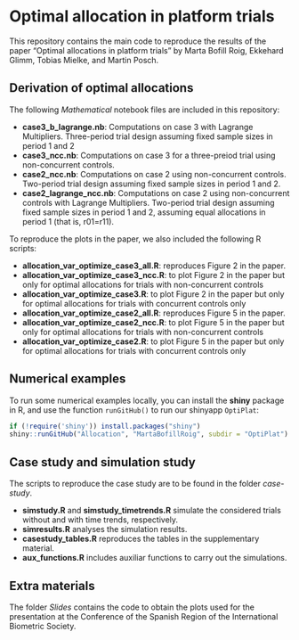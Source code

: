 Optimal allocation in platform trials
================

This repository contains the main code to reproduce the results of the
paper “Optimal allocations in platform trials” by Marta Bofill Roig,
Ekkehard Glimm, Tobias Mielke, and Martin Posch.

## Derivation of optimal allocations

The following *Mathematical* notebook files are included in this
repository:

-   **case3_b\_lagrange.nb**: Computations on case 3 with Lagrange
    Multipliers. Three-period trial design assuming fixed sample sizes
    in period 1 and 2
-   **case3_ncc.nb**: Computations on case 3 for a three-preiod trial
    using non-concurrent controls.
-   **case2_ncc.nb**: Computations on case 2 using non-concurrent
    controls. Two-period trial design assuming fixed sample sizes in
    period 1 and 2.
-   **case2_lagrange_ncc.nb**: Computations on case 2 using
    non-concurrent controls with Lagrange Multipliers. Two-period trial
    design assuming fixed sample sizes in period 1 and 2, assuming equal
    allocations in period 1 (that is, r01=r11).

To reproduce the plots in the paper, we also included the following R
scripts:

-   **allocation_var_optimize_case3_all.R**: reproduces Figure 2 in the
    paper.
-   **allocation_var_optimize_case3_ncc.R**: to plot Figure 2 in the
    paper but only for optimal allocations for trials with
    non-concurrent controls
-   **allocation_var_optimize_case3.R**: to plot Figure 2 in the paper
    but only for optimal allocations for trials with concurrent controls
    only
-   **allocation_var_optimize_case2_all.R**: reproduces Figure 5 in the
    paper.
-   **allocation_var_optimize_case2_ncc.R**: to plot Figure 5 in the
    paper but only for optimal allocations for trials with
    non-concurrent controls
-   **allocation_var_optimize_case2.R**: to plot Figure 5 in the paper
    but only for optimal allocations for trials with concurrent controls
    only

## Numerical examples

To run some numerical examples locally, you can install the **shiny**
package in R, and use the function `runGitHub()` to run our shinyapp
`OptiPlat`:

``` r
if (!require('shiny')) install.packages("shiny")
shiny::runGitHub("Allocation", "MartaBofillRoig", subdir = "OptiPlat")
```

## Case study and simulation study

The scripts to reproduce the case study are to be found in the folder
*case-study*.

-   **simstudy.R** and **simstudy_timetrends.R** simulate the considered
    trials without and with time trends, respectively.
-   **simresults.R** analyses the simulation results.
-   **casestudy_tables.R** reproduces the tables in the supplementary
    material.
-   **aux_functions.R** includes auxiliar functions to carry out the
    simulations.

## Extra materials

The folder *Slides* contains the code to obtain the plots used for the
presentation at the Conference of the Spanish Region of the
International Biometric Society.
